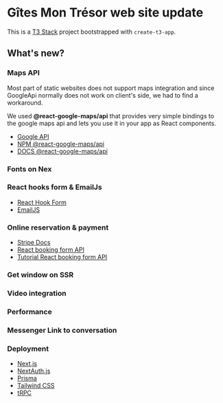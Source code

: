 # Gîtes Mon Trésor web site update

This is a [T3 Stack](https://create.t3.gg/) project bootstrapped with `create-t3-app`.

## What's new? 

### Maps API

Most part of static websites does not support maps integration and since GoogleApi normally does not work on client's side, we had to find a workaround.   
    
We used **@react-google-maps/api** that provides very simple bindings to the google maps api and lets you use it in your app as React components.

- [Google API](https://developers.google.com/maps/documentation/)
- [ NPM @react-google-maps/api](https://www.npmjs.com/package/@react-google-maps/api)
- [ DOCS @react-google-maps/api](https://react-google-maps-api-docs.netlify.app/)

### Fonts on Nex

### React hooks form & EmailJs

- [React Hook Form](https://react-hook-form.com)
- [EmailJS](https://www.emailjs.com)

### Online reservation & payment 

- [Stripe Docs](https://stripe.com/docs/development/quickstart)
- [React booking form API](https://www.npmjs.com/package/react-booking-form)
- [Tutorial React booking form API](https://dev.to/maxsym/react-package-to-create-booking-forms-introduction-5dlj)

### Get window on SSR

### Video integration

### Performance

### Messenger Link to conversation

### Deployment

- [Next.js](https://nextjs.org)
- [NextAuth.js](https://next-auth.js.org)
- [Prisma](https://prisma.io)
- [Tailwind CSS](https://tailwindcss.com)
- [tRPC](https://trpc.io)

